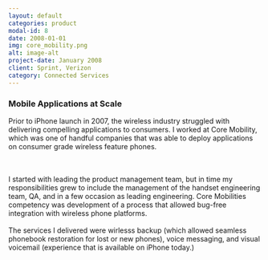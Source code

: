 ```yaml
---
layout: default
categories: product
modal-id: 8
date: 2008-01-01
img: core_mobility.png
alt: image-alt
project-date: January 2008
client: Sprint, Verizon
category: Connected Services
---
```


<div style="text-align: left;" markdown="1">

### Mobile Applications at Scale
Prior to iPhone launch in 2007, the wireless industry struggled with delivering compelling applications to consumers.  I worked at Core Mobility, which was one of handful companies that was able to deploy applications on consumer grade wireless feature phones.

<br><br>
I started with leading the product management team, but in time my responsibilities grew to include the management of the handset engineering team, QA, and in a few occasion as leading engineering.  Core Mobilities competency was development of a process that allowed bug-free integration with wireless phone platforms.
<br><br>
The services I delivered were wirlesss backup (which allowed seamless phonebook restoration for lost or new phones), voice messaging, and visual voicemail (experience that is available on iPhone today.)
<br><br>

